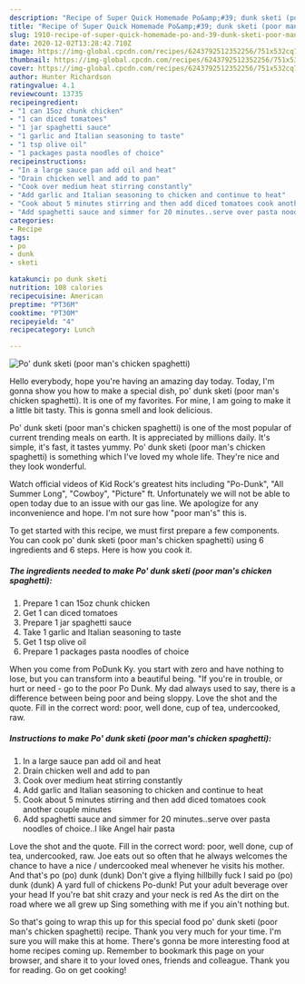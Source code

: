 ```yaml
---
description: "Recipe of Super Quick Homemade Po&amp;#39; dunk sketi (poor man&amp;#39;s chicken spaghetti)"
title: "Recipe of Super Quick Homemade Po&amp;#39; dunk sketi (poor man&amp;#39;s chicken spaghetti)"
slug: 1910-recipe-of-super-quick-homemade-po-and-39-dunk-sketi-poor-man-and-39-s-chicken-spaghetti
date: 2020-12-02T13:28:42.710Z
image: https://img-global.cpcdn.com/recipes/6243792512352256/751x532cq70/po-dunk-sketi-poor-mans-chicken-spaghetti-recipe-main-photo.jpg
thumbnail: https://img-global.cpcdn.com/recipes/6243792512352256/751x532cq70/po-dunk-sketi-poor-mans-chicken-spaghetti-recipe-main-photo.jpg
cover: https://img-global.cpcdn.com/recipes/6243792512352256/751x532cq70/po-dunk-sketi-poor-mans-chicken-spaghetti-recipe-main-photo.jpg
author: Hunter Richardson
ratingvalue: 4.1
reviewcount: 13735
recipeingredient:
- "1 can 15oz chunk chicken"
- "1 can diced tomatoes"
- "1 jar spaghetti sauce"
- "1 garlic and Italian seasoning to taste"
- "1 tsp olive oil"
- "1 packages pasta noodles of choice"
recipeinstructions:
- "In a large sauce pan add oil and heat"
- "Drain chicken well and add to pan"
- "Cook over medium heat stirring constantly"
- "Add garlic and Italian seasoning to chicken and continue to heat"
- "Cook about 5 minutes stirring and then add diced tomatoes cook another couple minutes"
- "Add spaghetti sauce and simmer for 20 minutes..serve over pasta noodles of choice..I like Angel hair pasta"
categories:
- Recipe
tags:
- po
- dunk
- sketi

katakunci: po dunk sketi 
nutrition: 108 calories
recipecuisine: American
preptime: "PT36M"
cooktime: "PT30M"
recipeyield: "4"
recipecategory: Lunch

---
```



![Po&#39; dunk sketi (poor man&#39;s chicken spaghetti)](https://img-global.cpcdn.com/recipes/6243792512352256/751x532cq70/po-dunk-sketi-poor-mans-chicken-spaghetti-recipe-main-photo.jpg)

Hello everybody, hope you're having an amazing day today. Today, I'm gonna show you how to make a special dish, po&#39; dunk sketi (poor man&#39;s chicken spaghetti). It is one of my favorites. For mine, I am going to make it a little bit tasty. This is gonna smell and look delicious.

Po&#39; dunk sketi (poor man&#39;s chicken spaghetti) is one of the most popular of current trending meals on earth. It is appreciated by millions daily. It's simple, it's fast, it tastes yummy. Po&#39; dunk sketi (poor man&#39;s chicken spaghetti) is something which I've loved my whole life. They're nice and they look wonderful.

Watch official videos of Kid Rock&#39;s greatest hits including &#34;Po-Dunk&#34;, &#34;All Summer Long&#34;, &#34;Cowboy&#34;, &#34;Picture&#34; ft. Unfortunately we will not be able to open today due to an issue with our gas line. We apologize for any inconvenience and hope. I&#39;m not sure how &#34;poor man&#39;s&#34; this is.


To get started with this recipe, we must first prepare a few components. You can cook po&#39; dunk sketi (poor man&#39;s chicken spaghetti) using 6 ingredients and 6 steps. Here is how you cook it.

<!--inarticleads1-->

##### The ingredients needed to make Po&#39; dunk sketi (poor man&#39;s chicken spaghetti):

1. Prepare 1 can 15oz chunk chicken
1. Get 1 can diced tomatoes
1. Prepare 1 jar spaghetti sauce
1. Take 1 garlic and Italian seasoning to taste
1. Get 1 tsp olive oil
1. Prepare 1 packages pasta noodles of choice


When you come from PoDunk Ky. you start with zero and have nothing to lose, but you can transform into a beautiful being. &#34;If you&#39;re in trouble, or hurt or need - go to the poor Po Dunk. My dad always used to say, there is a difference between being poor and being sloppy. Love the shot and the quote. Fill in the correct word: poor, well done, cup of tea, undercooked, raw. 

<!--inarticleads2-->

##### Instructions to make Po&#39; dunk sketi (poor man&#39;s chicken spaghetti):

1. In a large sauce pan add oil and heat
1. Drain chicken well and add to pan
1. Cook over medium heat stirring constantly
1. Add garlic and Italian seasoning to chicken and continue to heat
1. Cook about 5 minutes stirring and then add diced tomatoes cook another couple minutes
1. Add spaghetti sauce and simmer for 20 minutes..serve over pasta noodles of choice..I like Angel hair pasta


Love the shot and the quote. Fill in the correct word: poor, well done, cup of tea, undercooked, raw. Joe eats out so often that he always welcomes the chance to have a nice / undercooked meal whenever he visits his mother. And that&#39;s po (po) dunk (dunk) Don&#39;t give a flying hillbilly fuck I said po (po) dunk (dunk) A yard full of chickens Po-dunk! Put your adult beverage over your head If you&#39;re bat shit crazy and your neck is red As the dirt on the road where we all grew up Sing something with me if you ain&#39;t nothing but. 

So that's going to wrap this up for this special food po&#39; dunk sketi (poor man&#39;s chicken spaghetti) recipe. Thank you very much for your time. I'm sure you will make this at home. There's gonna be more interesting food at home recipes coming up. Remember to bookmark this page on your browser, and share it to your loved ones, friends and colleague. Thank you for reading. Go on get cooking!
